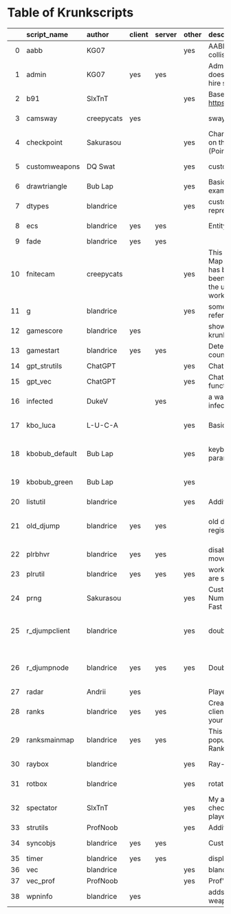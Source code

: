# Table of Krunkscripts
|    | script_name    | author     | client   | server   | other   | description                                                                                                                                                                                                     | link                                                                                   | category   | path                                                                                                        | tags                                                                        |
|---:|:---------------|:-----------|:---------|:---------|:--------|:----------------------------------------------------------------------------------------------------------------------------------------------------------------------------------------------------------------|:---------------------------------------------------------------------------------------|:-----------|:------------------------------------------------------------------------------------------------------------|:----------------------------------------------------------------------------|
|  0 | aabb           | KG07       |          |          | yes     | AABB (axis-aligned bounding box-box) collision + resolution                                                                                                                                                     | https://discord.com/channels/859947586005368862/862113777946984459/1020742895092891698 | physics    | https://github.com/blandrice/blandlibs/tree/master/libs/physics/collisions                                  | ["'physics'", " 'collisions'"]                                              |
|  1 | admin          | KG07       | yes      | yes      |         | Admin system code: for map makers who doesn’t know or know a bit of scripting to hire some moderators into your map                                                                                             | https://github.com/KG07/admin_system_version1                                          | gameutil   | https://github.com/blandrice/blandlibs/tree/master/libs/gameutil/admin                                      | ["'gameutil'", " 'admin'"]                                                  |
|  2 | b91            | SlxTnT     |          |          | yes     | Base91 decoding converted from https://github.com/KvanTTT/BaseNcoding                                                                                                                                           |                                                                                        | util       | https://github.com/blandrice/blandlibs/tree/master/libs/util/b91encoding                                    | ["'util'", " 'b91encoding'"]                                                |
|  3 | camsway        | creepycats | yes      |          |         | sway camera when moving left and right                                                                                                                                                                          | https://discord.com/channels/484192043833491487/575245801744498689/1055269916330168341 | overlay    | https://github.com/blandrice/blandlibs/tree/master/libs/overlay/cameraSway                                  | ["'overlay'", " 'cameraSway'"]                                              |
|  4 | checkpoint     | Sakurasou  |          |          | yes     | Changes the names of the Checkpoints on the Speedrun Timer in the bottom right (Point 1, Point 2, ...)                                                                                                          | https://discord.com/channels/484192043833491487/575245801744498689/1045330962277486652 | gameutil   | https://github.com/blandrice/blandlibs/tree/master/libs/gameutil/checkpoint                                 | ["'gameutil'", " 'checkpoint'"]                                             |
|  5 | customweapons  | DQ Swat    |          |          | yes     | custom weapon script.                                                                                                                                                                                           | https://discord.com/channels/859947586005368862/862113777946984459/923687262724685887  | game       | https://github.com/blandrice/blandlibs/tree/master/libs/game/customWeapons                                  | ["'game'", " 'customWeapons'"]                                              |
|  6 | drawtriangle   | Bub Lap    |          |          | yes     | Basic drawTriangle action (KrunkScript example)                                                                                                                                                                 | https://discord.com/channels/484192043833491487/575245801744498689/913314916637749258  | examples   | https://github.com/blandrice/blandlibs/tree/master/libs/examples/drawtriangle                               | ["'examples'", " 'drawtriangle'"]                                           |
|  7 | dtypes         | blandrice  |          |          | yes     | custom float data types--> binary representation calculations.                                                                                                                                                  |                                                                                        | util       | https://github.com/blandrice/blandlibs/tree/master/libs/util/dtypes                                         | ["'util'", " 'dtypes'"]                                                     |
|  8 | ecs            | blandrice  | yes      | yes      |         | Entity Component System                                                                                                                                                                                         |                                                                                        | game       | https://github.com/blandrice/blandlibs/tree/master/libs/game/ECS/system                                     | ["'game'", " 'ECS'", " 'system'"]                                           |
|  9 | fade           | blandrice  | yes      | yes      |         |                                                                                                                                                                                                                 |                                                                                        | scene      | https://github.com/blandrice/blandlibs/tree/master/libs/scene/fade                                          | ["'scene'", " 'fade'"]                                                      |
| 10 | fnitecam       | creepycats |          |          | yes     | This script was created for the Krunker Map Remake of Five Nights at Freddys. It has been modified for public use. It has been attached as a map save to provide the user with a demonstration of how it works. | https://discord.com/channels/484192043833491487/575245801744498689/1001284132074168341 | overlay    | https://github.com/blandrice/blandlibs/tree/master/libs/overlay/fiveNightsCamera                            | ["'overlay'", " 'fiveNightsCamera'"]                                        |
| 11 | g              | blandrice  |          |          | yes     | some global vars that other libs can reference to reduce calls                                                                                                                                                  |                                                                                        | gameutil   | https://github.com/blandrice/blandlibs/tree/master/libs/gameutil/global                                     | ["'gameutil'", " 'global'"]                                                 |
| 12 | gamescore      | blandrice  | yes      |          |         | show points incrementing UI through krunkscript                                                                                                                                                                 |                                                                                        | overlay    | https://github.com/blandrice/blandlibs/tree/master/libs/overlay/customgamescoreUI                           | ["'overlay'", " 'customgamescoreUI'"]                                       |
| 13 | gamestart      | blandrice  | yes      | yes      |         | Detect game start in a map with a countdown.                                                                                                                                                                    |                                                                                        | gameutil   | https://github.com/blandrice/blandlibs/tree/master/libs/gameutil/gamestart                                  | ["'gameutil'", " 'gamestart'"]                                              |
| 14 | gpt_strutils   | ChatGPT    |          |          | yes     | ChatGPT test on generating string utilities                                                                                                                                                                     |                                                                                        | util       | https://github.com/blandrice/blandlibs/tree/master/libs/util/ChatGPT                                        | ["'util'", " 'ChatGPT'"]                                                    |
| 15 | gpt_vec        | ChatGPT    |          |          | yes     | ChatGPT test on generating vector functions                                                                                                                                                                     |                                                                                        | util       | https://github.com/blandrice/blandlibs/tree/master/libs/util/ChatGPT                                        | ["'util'", " 'ChatGPT'"]                                                    |
| 16 | infected       | DukeV      |          | yes      |         | a way to find out whether a player is infected or not                                                                                                                                                           | https://discord.com/channels/859947586005368862/862113777946984459/909435501298204713  | gameutil   | https://github.com/blandrice/blandlibs/tree/master/libs/gameutil/infected                                   | ["'gameutil'", " 'infected'"]                                               |
| 17 | kbo_luca       | L-U-C-A    |          |          | yes     | Basic HTML Div-based keyboard                                                                                                                                                                                   | https://discord.com/channels/484192043833491487/575245801744498689/965934487169028116  | overlay    | https://github.com/blandrice/blandlibs/tree/master/libs/overlay/keyboardoverlay/luca                        | ["'overlay'", " 'keyboardoverlay'", " 'luca'"]                              |
| 18 | kbobub_default | Bub Lap    |          |          | yes     | keyboard stuff much like L-U-C-A’s but parameterizable                                                                                                                                                          |                                                                                        | overlay    | https://github.com/blandrice/blandlibs/tree/master/libs/overlay/keyboardoverlay/bub                         | ["'overlay'", " 'keyboardoverlay'", " 'bub'"]                               |
| 19 | kbobub_green   | Bub Lap    |          |          | yes     |                                                                                                                                                                                                                 |                                                                                        | overlay    | https://github.com/blandrice/blandlibs/tree/master/libs/overlay/keyboardoverlay/bub                         | ["'overlay'", " 'keyboardoverlay'", " 'bub'"]                               |
| 20 | listutil       | blandrice  |          |          | yes     | Additional string utilities                                                                                                                                                                                     |                                                                                        | util       | https://github.com/blandrice/blandlibs/tree/master/libs/util/lists                                          | ["'util'", " 'lists'"]                                                      |
| 21 | old_djump      | blandrice  | yes      | yes      |         | old doublejump by blandrice before registersync was introduced.                                                                                                                                                 |                                                                                        | game       | https://github.com/blandrice/blandlibs/tree/master/libs/game/custommovement/doublejump/dj_oldsync           | ["'game'", " 'custommovement'", " 'doublejump'", " 'dj_oldsync'"]           |
| 22 | plrbhvr        | blandrice  | yes      | yes      |         | disable server sync + behavior for custom movement                                                                                                                                                              |                                                                                        | network    | https://github.com/blandrice/blandlibs/tree/master/libs/network/plrbehavior                                 | ["'network'", " 'plrbehavior'"]                                             |
| 23 | plrutil        | blandrice  | yes      | yes      | yes     | workaround to check how many players are spawned in                                                                                                                                                             |                                                                                        | gameutil   | https://github.com/blandrice/blandlibs/tree/master/libs/gameutil/plrutil                                    | ["'gameutil'", " 'plrutil'"]                                                |
| 24 | prng           | Sakurasou  |          |          | yes     | Custom Seed PRNG (Pseudorandom Number Generator) using SFC32 (Simple Fast Counter) and MurmurHash3                                                                                                              | https://discord.com/channels/859947586005368862/862113777946984459/988841369529376839  | util       | https://github.com/blandrice/blandlibs/tree/master/libs/util/PRNG                                           | ["'util'", " 'PRNG'"]                                                       |
| 25 | r_djumpclient  | blandrice  |          |          | yes     | double-jump using registersync feature                                                                                                                                                                          |                                                                                        | game       | https://github.com/blandrice/blandlibs/tree/master/libs/game/custommovement/doublejump/djregistersync       | ["'game'", " 'custommovement'", " 'doublejump'", " 'djregistersync'"]       |
| 26 | r_djumpnode    | blandrice  | yes      | yes      | yes     | Doublejump with crystals                                                                                                                                                                                        |                                                                                        | game       | https://github.com/blandrice/blandlibs/tree/master/libs/game/custommovement/doublejump/djregistersync_nodes | ["'game'", " 'custommovement'", " 'doublejump'", " 'djregistersync_nodes'"] |
| 27 | radar          | Andrii     | yes      |          |         | Player radar overlay feature                                                                                                                                                                                    | https://discord.com/channels/859947586005368862/862113777946984459/930137214841671750  | overlay    | https://github.com/blandrice/blandlibs/tree/master/libs/overlay/radar                                       | ["'overlay'", " 'radar'"]                                                   |
| 28 | ranks          | blandrice  | yes      | yes      |         | Create a map in Krunker and copy the client & server scripts from this github to your new map.                                                                                                                  | https://github.com/blandrice/krunkerClansPlus                                          | database   | https://github.com/blandrice/blandlibs/tree/master/libs/database/clansrank                                  | ["'database'", " 'clansrank'"]                                              |
| 29 | ranksmainmap   | blandrice  | yes      | yes      |         | This is a shareable script to display popular Krunker Commmunity Clans Ranks in-game.                                                                                                                           | https://github.com/blandrice/krunkerClansPlus                                          | database   | https://github.com/blandrice/blandlibs/tree/master/libs/database/clansrank                                  | ["'database'", " 'clansrank'"]                                              |
| 30 | raybox         | blandrice  |          |          | yes     | Ray-box intersections in Krunker.                                                                                                                                                                               |                                                                                        | physics    | https://github.com/blandrice/blandlibs/tree/master/libs/physics/collisions                                  | ["'physics'", " 'collisions'"]                                              |
| 31 | rotbox         | blandrice  |          |          | yes     | rotated bounding box collision                                                                                                                                                                                  |                                                                                        | physics    | https://github.com/blandrice/blandlibs/tree/master/libs/physics/collisions                                  | ["'physics'", " 'collisions'"]                                              |
| 32 | spectator      | SlxTnT     |          |          | yes     | My attempt at server side spectator checks. Can check the value with player.properties.isSpectator                                                                                                              | https://discord.com/channels/859947586005368862/862113777946984459/900998093300969473  | gameutil   | https://github.com/blandrice/blandlibs/tree/master/libs/gameutil/spectator                                  | ["'gameutil'", " 'spectator'"]                                              |
| 33 | strutils       | ProfNoob   |          |          | yes     | Additional String utilities                                                                                                                                                                                     | https://discord.com/channels/859947586005368862/862113777946984459/957710191590268929  | util       | https://github.com/blandrice/blandlibs/tree/master/libs/util/strutil                                        | ["'util'", " 'strutil'"]                                                    |
| 34 | syncobjs       | blandrice  | yes      | yes      |         | Custom Server object syncing.                                                                                                                                                                                   |                                                                                        | network    | https://github.com/blandrice/blandlibs/tree/master/libs/network/syncobjs                                    | ["'network'", " 'syncobjs'"]                                                |
| 35 | timer          | blandrice  | yes      | yes      |         | display a timer (total time given by server)                                                                                                                                                                    |                                                                                        | overlay    | https://github.com/blandrice/blandlibs/tree/master/libs/overlay/timer                                       | ["'overlay'", " 'timer'"]                                                   |
| 36 | vec            | blandrice  |          |          | yes     | blandrice's object-based vector math                                                                                                                                                                            |                                                                                        | util       | https://github.com/blandrice/blandlibs/tree/master/libs/util/vectors                                        | ["'util'", " 'vectors'"]                                                    |
| 37 | vec_prof       | ProfNoob   |          |          | yes     | Prof's array-based vector library                                                                                                                                                                               |                                                                                        | util       | https://github.com/blandrice/blandlibs/tree/master/libs/util/vectors                                        | ["'util'", " 'vectors'"]                                                    |
| 38 | wpninfo        | blandrice  | yes      |          |         | adds additional CLASS's PRIMARY weapon info to player object.                                                                                                                                                   |                                                                                        | gameutil   | https://github.com/blandrice/blandlibs/tree/master/libs/gameutil/weaponinfo                                 | ["'gameutil'", " 'weaponinfo'"]                                             |